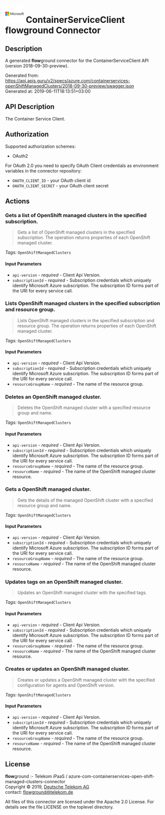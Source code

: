 # ![LOGO](logo.png) ContainerServiceClient **flow**ground Connector

## Description

A generated **flow**ground connector for the ContainerServiceClient API (version 2018-09-30-preview).

Generated from: https://api.apis.guru/v2/specs/azure.com/containerservices-openShiftManagedClusters/2018-09-30-preview/swagger.json<br/>
Generated at: 2019-06-11T18:13:51+03:00

## API Description

The Container Service Client.

## Authorization

Supported authorization schemes:
- OAuth2

For OAuth 2.0 you need to specify OAuth Client credentials as environment variables in the connector repository:
* `OAUTH_CLIENT_ID` - your OAuth client id
* `OAUTH_CLIENT_SECRET` - your OAuth client secret

## Actions

### Gets a list of OpenShift managed clusters in the specified subscription.

> Gets a list of OpenShift managed clusters in the specified subscription. The operation returns properties of each OpenShift managed cluster.

*Tags:* `OpenShiftManagedClusters`

#### Input Parameters
* `api-version` - _required_ - Client Api Version.
* `subscriptionId` - _required_ - Subscription credentials which uniquely identify Microsoft Azure subscription. The subscription ID forms part of the URI for every service call.

### Lists OpenShift managed clusters in the specified subscription and resource group.

> Lists OpenShift managed clusters in the specified subscription and resource group. The operation returns properties of each OpenShift managed cluster.

*Tags:* `OpenShiftManagedClusters`

#### Input Parameters
* `api-version` - _required_ - Client Api Version.
* `subscriptionId` - _required_ - Subscription credentials which uniquely identify Microsoft Azure subscription. The subscription ID forms part of the URI for every service call.
* `resourceGroupName` - _required_ - The name of the resource group.

### Deletes an OpenShift managed cluster.

> Deletes the OpenShift managed cluster with a specified resource group and name.

*Tags:* `OpenShiftManagedClusters`

#### Input Parameters
* `api-version` - _required_ - Client Api Version.
* `subscriptionId` - _required_ - Subscription credentials which uniquely identify Microsoft Azure subscription. The subscription ID forms part of the URI for every service call.
* `resourceGroupName` - _required_ - The name of the resource group.
* `resourceName` - _required_ - The name of the OpenShift managed cluster resource.

### Gets a OpenShift managed cluster.

> Gets the details of the managed OpenShift cluster with a specified resource group and name.

*Tags:* `OpenShiftManagedClusters`

#### Input Parameters
* `api-version` - _required_ - Client Api Version.
* `subscriptionId` - _required_ - Subscription credentials which uniquely identify Microsoft Azure subscription. The subscription ID forms part of the URI for every service call.
* `resourceGroupName` - _required_ - The name of the resource group.
* `resourceName` - _required_ - The name of the OpenShift managed cluster resource.

### Updates tags on an OpenShift managed cluster.

> Updates an OpenShift managed cluster with the specified tags.

*Tags:* `OpenShiftManagedClusters`

#### Input Parameters
* `api-version` - _required_ - Client Api Version.
* `subscriptionId` - _required_ - Subscription credentials which uniquely identify Microsoft Azure subscription. The subscription ID forms part of the URI for every service call.
* `resourceGroupName` - _required_ - The name of the resource group.
* `resourceName` - _required_ - The name of the OpenShift managed cluster resource.

### Creates or updates an OpenShift managed cluster.

> Creates or updates a OpenShift managed cluster with the specified configuration for agents and OpenShift version.

*Tags:* `OpenShiftManagedClusters`

#### Input Parameters
* `api-version` - _required_ - Client Api Version.
* `subscriptionId` - _required_ - Subscription credentials which uniquely identify Microsoft Azure subscription. The subscription ID forms part of the URI for every service call.
* `resourceGroupName` - _required_ - The name of the resource group.
* `resourceName` - _required_ - The name of the OpenShift managed cluster resource.

## License

**flow**ground :- Telekom iPaaS / azure-com-containerservices-open-shift-managed-clusters-connector<br/>
Copyright © 2019, [Deutsche Telekom AG](https://www.telekom.de)<br/>
contact: flowground@telekom.de

All files of this connector are licensed under the Apache 2.0 License. For details
see the file LICENSE on the toplevel directory.
